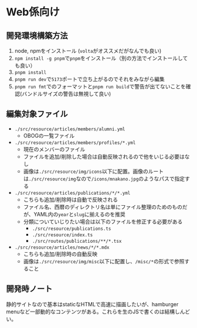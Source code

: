 # Web係向け

## 開発環境構築方法

1. node, npmをインストール (`volta`がオススメだがなんでも良い)
2. `npm install -g pnpm`で`pnpm`をインストール（別の方法でインストールしても良い）
3. `pnpm install`
4. `pnpm run dev`で`5173`ポートで立ち上がるのでそれをみながら編集
5. `pnpm run fmt`でのフォーマットと`pnpm run build`で警告が出てないことを確認(バンドルサイズの警告は無視して良い)

## 編集対象ファイル

- `./src/resource/articles/members/alumni.yml`
  - OBOGの一覧ファイル
- `./src/resource/articles/members/profiles/*.yml`
  - 現在のメンバーのファイル
  - ファイルを追加/削除した場合は自動反映されるので他をいじる必要はなし
  - 画像は`./src/resource/img/icons`以下に配置。画像のルートは`./src/resource/img`なので`/icons/mnakano.jpg`のようなパスで指定する
- `./src/resource/articles/publications/*/*.yml`
  - こちらも追加/削除時は自動で反映される
  - ファイル名、西暦のディレクトリ名は単にファイル整理のためのものだが、YAML内の`year`と`slug`に揃えるのを推奨
  - 分類についていじりたい場合は以下のファイルを修正する必要がある
    - `./src/resource/publications.ts`
    - `./src/resource/index.ts`
    - `./src/routes/publications/**/*.tsx`
- `./src/resource/articles/news/*/*.mdx`
  - こちらも追加/削除時の自動反映
  - 画像は`./src/resource/img/misc`以下に配置し、`/misc/*`の形式で参照すること

## 開発時ノート

静的サイトなので基本はstaticなHTMLで高速に描画したいが、hamburger menuなど一部動的なコンテンツがある。これらを生のJSで書くのは結構しんどい。
